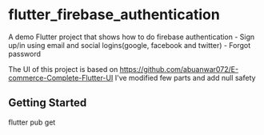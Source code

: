 # flutter_firebase_authentication

A demo Flutter project that shows how to do firebase authentication
    - Sign up/in using email and social logins(google, facebook and twitter)
    - Forgot password

The UI of this project is based on https://github.com/abuanwar072/E-commerce-Complete-Flutter-UI
I've modified few parts and add null safety

## Getting Started

flutter pub get

